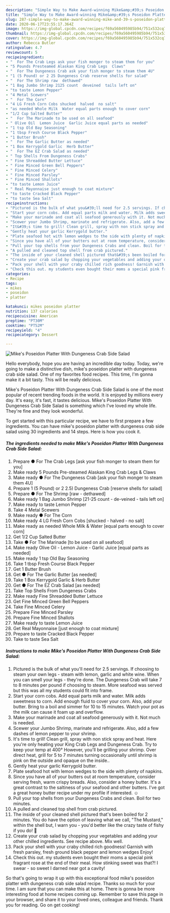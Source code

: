 ```yaml
---
description: "Simple Way to Make Award-winning Mike&amp;#39;s Poseidon Platter With Dungeness Crab Side Salad"
title: "Simple Way to Make Award-winning Mike&amp;#39;s Poseidon Platter With Dungeness Crab Side Salad"
slug: 287-simple-way-to-make-award-winning-mike-and-39-s-poseidon-platter-with-dungeness-crab-side-salad
date: 2020-06-17T23:55:17.364Z
image: https://img-global.cpcdn.com/recipes/f69a560495985b94/751x532cq70/mikes-poseidon-platter-with-dungeness-crab-side-salad-recipe-main-photo.jpg
thumbnail: https://img-global.cpcdn.com/recipes/f69a560495985b94/751x532cq70/mikes-poseidon-platter-with-dungeness-crab-side-salad-recipe-main-photo.jpg
cover: https://img-global.cpcdn.com/recipes/f69a560495985b94/751x532cq70/mikes-poseidon-platter-with-dungeness-crab-side-salad-recipe-main-photo.jpg
author: Rebecca Butler
ratingvalue: 4.7
reviewcount: 5
recipeingredient:
- "  For The Crab Legs ask your fish monger to steam them for you"
- "5 Pounds Presteamed Alaskan King Crab Legs  Claws"
- "  For The Dungeness Crab ask your fish monger to steam them 4U"
- "1 (5 Pound) or 2 25 Dungeness Crab reserve shells for salad"
- "  For The Shrimp raw  dethawed"
- "1 Bag Jumbo Shrimp 2125 count  deveined  tails left on"
- "to taste Lemon Pepper"
- "4 Metal Scewers"
- "  For The Corn"
- "4 LG Fresh Corn Cobs shucked  halved  no salt"
- "as needed Whole Milk  Water equal parts enough to cover corn"
- "1/2 Cup Salted Butter"
- "  For The Marinade to be used on all seafood"
- " Olive Oil  Lemon Juice  Garlic Juice equal parts as needed"
- "1 tsp Old Bay Seasoning"
- "1 tbsp Fresh Course Black Pepper"
- "1 Butter Brush"
- "  For The Garlic Butter as needed"
- "1 Box Kerrygold Garlic  Herb Butter"
- "  For The EZ Crab Salad as needed"
- " Top Shells From Dungeness Crabs"
- " Fine Shreadded Butter Lettuce"
- " Fine Minced Green Bell Peppers"
- " Fine Minced Celery"
- " Fine Minced Parsley"
- " Fine Minced Shallots"
- "to taste Lemon Juice"
- " Real Mayonnaise just enough to coat mixture"
- "to taste Cracked Black Pepper"
- "to taste Sea Salt"
recipeinstructions:
- "Pictured is the bulk of what you&#39;ll need for 2.5 servings. If choosing to steam your own legs - steam with lemon, garlic and white wine. When you can smell your legs - they&#39;re done. The Dungeness Crab will take 7 to 8 minutes per pound if choosing to steam. More seafood was served but this was all my students could fit into frame."
- "Start your corn cobs. Add equal parts milk and water. Milk adds sweetness to corn. Add enough fluid to cover your corn. Also, add your butter. Bring to a boil and simmer for 10 to 15 minutes. Watch your pot as the milk can cause it foam up and overflow."
- "Make your marinade and coat all seafood generously with it. Not much is needed."
- "Scewer your Jumbo Shrimp, marinate and refrigerate. Also, add a few dashes of lemon pepper to your shrimp."
- "It&#39;s time to grill! Clean grill, spray with non stick spray and heat. Here you&#39;re only heating your King Crab Legs and Dungeness Crab. Try to keep your temp at 400° However, you&#39;ll be grilling your shrimp. Over direct heat, grill for 5 to 7 minutes turning occasionally until shrimp is pink on the outside and opaque on the inside.."
- "Gently heat your garlic Kerrygold butter."
- "Plate seafood hot with lemon wedges to the side with plenty of napkins."
- "Since you have all of your butters out at room temperature, consider serving fresh, warm crispy breads. Also, consider a honey butter. It&#39;s a great contrast to the saltiness of your seafood and other butters. I&#39;ve got a great honey butter recipe under my profile if interested. ☺"
- "Pull your top shells from your Dungeness Crabs and clean. Boil for two minutes."
- "A pulled and cleaned top shell from crab pictured."
- "The inside of your cleaned shell pictured that&#39;s been boiled for 2 minutes. You do have the option of leaving what we call, &#34;The Mustard,&#34; within the shell but, I warn you - you&#39;d better like the crazy taste of fishy if you do! 🐬"
- "Create your crab salad by chopping your vegetables and adding your other chilled ingredients. See recipe above. Mix well."
- "Pack your shell with your craby chilled rich goodness! Garnish with fresh parsley, fresh ground black pepper and lemon wedges Enjoy!"
- "Check this out. my students even bought their moms a special pink fragrant rose at the end of their meal. How stinking sweet was that?! I swear - so sweet I darned near got a cavity!"
categories:
- Recipe
tags:
- mikes
- poseidon
- platter

katakunci: mikes poseidon platter 
nutrition: 137 calories
recipecuisine: American
preptime: "PT30M"
cooktime: "PT52M"
recipeyield: "4"
recipecategory: Dessert

---
```



![Mike&#39;s Poseidon Platter With Dungeness Crab Side Salad](https://img-global.cpcdn.com/recipes/f69a560495985b94/751x532cq70/mikes-poseidon-platter-with-dungeness-crab-side-salad-recipe-main-photo.jpg)

Hello everybody, hope you are having an incredible day today. Today, we're going to make a distinctive dish, mike&#39;s poseidon platter with dungeness crab side salad. One of my favorites food recipes. This time, I'm gonna make it a bit tasty. This will be really delicious.



Mike&#39;s Poseidon Platter With Dungeness Crab Side Salad is one of the most popular of recent trending foods in the world. It is enjoyed by millions every day. It's easy, it's fast, it tastes delicious. Mike&#39;s Poseidon Platter With Dungeness Crab Side Salad is something which I've loved my whole life. They're fine and they look wonderful.


To get started with this particular recipe, we have to first prepare a few ingredients. You can have mike&#39;s poseidon platter with dungeness crab side salad using 30 ingredients and 14 steps. Here is how you cook it.

<!--inarticleads1-->

##### The ingredients needed to make Mike&#39;s Poseidon Platter With Dungeness Crab Side Salad:

1. Prepare  ● For The Crab Legs [ask your fish monger to steam them for you]
1. Make ready 5 Pounds Pre-steamed Alaskan King Crab Legs &amp; Claws
1. Make ready  ● For The Dungeness Crab [ask your fish monger to steam them 4U]
1. Prepare 1 (5 Pound) or 2 2.5) Dungeness Crab [reserve shells for salad]
1. Prepare  ● For The Shrimp [raw - dethawed]
1. Make ready 1 Bag Jumbo Shrimp [21-25 count - de-veined - tails left on]
1. Make ready to taste Lemon Pepper
1. Take 4 Metal Scewers
1. Make ready  ● For The Corn
1. Make ready 4 LG Fresh Corn Cobs [shucked - halved - no salt]
1. Make ready as needed Whole Milk &amp; Water [equal parts enough to cover corn]
1. Get 1/2 Cup Salted Butter
1. Take  ● For The Marinade [to be used on all seafood]
1. Make ready  Olive Oil - Lemon Juice - Garlic Juice [equal parts as needed]
1. Make ready 1 tsp Old Bay Seasoning
1. Take 1 tbsp Fresh Course Black Pepper
1. Get 1 Butter Brush
1. Get  ● For The Garlic Butter [as needed]
1. Take 1 Box Kerrygold Garlic &amp; Herb Butter
1. Get  ● For The EZ Crab Salad [as needed]
1. Take  Top Shells From Dungeness Crabs
1. Make ready  Fine Shreadded Butter Lettuce
1. Get  Fine Minced Green Bell Peppers
1. Take  Fine Minced Celery
1. Prepare  Fine Minced Parsley
1. Prepare  Fine Minced Shallots
1. Make ready to taste Lemon Juice
1. Get  Real Mayonnaise [just enough to coat mixture]
1. Prepare to taste Cracked Black Pepper
1. Take to taste Sea Salt




<!--inarticleads2-->

##### Instructions to make Mike&#39;s Poseidon Platter With Dungeness Crab Side Salad:

1. Pictured is the bulk of what you&#39;ll need for 2.5 servings. If choosing to steam your own legs - steam with lemon, garlic and white wine. When you can smell your legs - they&#39;re done. The Dungeness Crab will take 7 to 8 minutes per pound if choosing to steam. More seafood was served but this was all my students could fit into frame.
1. Start your corn cobs. Add equal parts milk and water. Milk adds sweetness to corn. Add enough fluid to cover your corn. Also, add your butter. Bring to a boil and simmer for 10 to 15 minutes. Watch your pot as the milk can cause it foam up and overflow.
1. Make your marinade and coat all seafood generously with it. Not much is needed.
1. Scewer your Jumbo Shrimp, marinate and refrigerate. Also, add a few dashes of lemon pepper to your shrimp.
1. It&#39;s time to grill! Clean grill, spray with non stick spray and heat. Here you&#39;re only heating your King Crab Legs and Dungeness Crab. Try to keep your temp at 400° However, you&#39;ll be grilling your shrimp. Over direct heat, grill for 5 to 7 minutes turning occasionally until shrimp is pink on the outside and opaque on the inside..
1. Gently heat your garlic Kerrygold butter.
1. Plate seafood hot with lemon wedges to the side with plenty of napkins.
1. Since you have all of your butters out at room temperature, consider serving fresh, warm crispy breads. Also, consider a honey butter. It&#39;s a great contrast to the saltiness of your seafood and other butters. I&#39;ve got a great honey butter recipe under my profile if interested. ☺
1. Pull your top shells from your Dungeness Crabs and clean. Boil for two minutes.
1. A pulled and cleaned top shell from crab pictured.
1. The inside of your cleaned shell pictured that&#39;s been boiled for 2 minutes. You do have the option of leaving what we call, &#34;The Mustard,&#34; within the shell but, I warn you - you&#39;d better like the crazy taste of fishy if you do! 🐬
1. Create your crab salad by chopping your vegetables and adding your other chilled ingredients. See recipe above. Mix well.
1. Pack your shell with your craby chilled rich goodness! Garnish with fresh parsley, fresh ground black pepper and lemon wedges Enjoy!
1. Check this out. my students even bought their moms a special pink fragrant rose at the end of their meal. How stinking sweet was that?! I swear - so sweet I darned near got a cavity!




So that's going to wrap it up with this exceptional food mike&#39;s poseidon platter with dungeness crab side salad recipe. Thanks so much for your time. I am sure that you can make this at home. There is gonna be more interesting food at home recipes coming up. Remember to save this page in your browser, and share it to your loved ones, colleague and friends. Thank you for reading. Go on get cooking!
